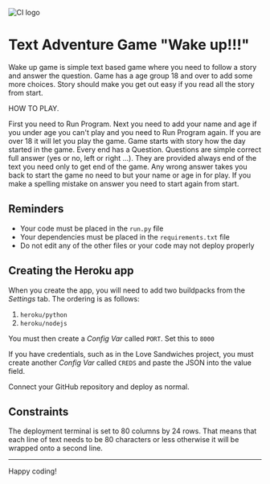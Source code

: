 ![CI logo](https://codeinstitute.s3.amazonaws.com/fullstack/ci_logo_small.png)

<h1>Text Adventure Game "Wake up!!!"</h1>


Wake up game is simple text based game where you need to follow a story and
answer the question. Game has a age group 18 and over to add some more choices.
Story should make you get out easy if you read all the story from start.

HOW TO PLAY.

First you need to Run Program.
Next you need to add your name and age if you under age you can't play 
and you need to Run Program again.
If you are over 18 it will let you play the game.
Game starts with story how the day started in the game.
Every end has a Question.
Questions are simple correct full answer (yes or no, left or right ...).
They are provided always end of the text you need only to get end of the game. Any wrong answer takes you back 
to start the game no need to but your name or age in for play.
If you make a spelling mistake on answer you need to start again  from start.

## Reminders

* Your code must be placed in the `run.py` file
* Your dependencies must be placed in the `requirements.txt` file
* Do not edit any of the other files or your code may not deploy properly

## Creating the Heroku app

When you create the app, you will need to add two buildpacks from the _Settings_ tab. The ordering is as follows:

1. `heroku/python`
2. `heroku/nodejs`

You must then create a _Config Var_ called `PORT`. Set this to `8000`

If you have credentials, such as in the Love Sandwiches project, you must create another _Config Var_ called `CREDS` and paste the JSON into the value field.

Connect your GitHub repository and deploy as normal.

## Constraints

The deployment terminal is set to 80 columns by 24 rows. That means that each line of text needs to be 80 characters or less otherwise it will be wrapped onto a second line.

-----
Happy coding!